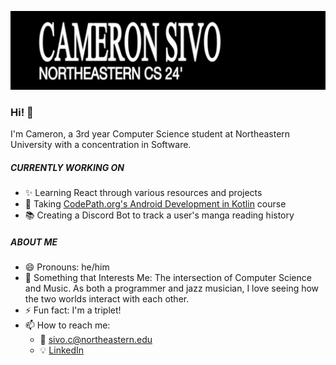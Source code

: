 ![](banner/evafont1.png)



### Hi! 👋

I'm Cameron, a 3rd year Computer Science student at Northeastern University with a concentration in Software.

##### CURRENTLY WORKING ON

- ✨ Learning React through various resources and projects
- 🦾 Taking [CodePath.org's Android Development in Kotlin](https://www.codepath.org/courses/android-development-in-kotlin) course
- 📚 Creating a Discord Bot to track a user's manga reading history

##### ABOUT ME
- 😄 Pronouns: he/him
- 💬 Something that Interests Me: The intersection of Computer Science and Music. As both a programmer and jazz musician, I love seeing how the two worlds interact with each other.
- ⚡ Fun fact: I'm a triplet!
- 📫 How to reach me: 
  - 📧 <sivo.c@northeastern.edu>
  - 💡 [LinkedIn](https://www.linkedin.com/in/cameron-sivo-68a721224/)
